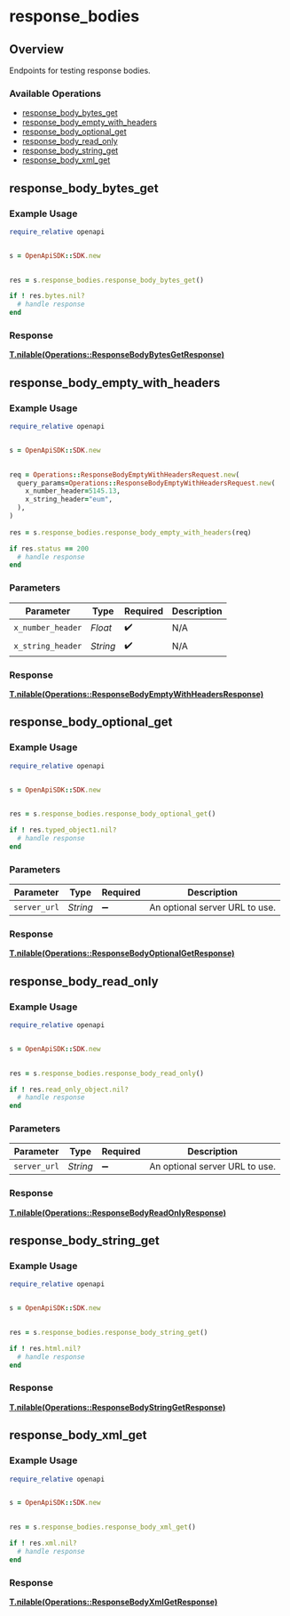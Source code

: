 # response_bodies

## Overview

Endpoints for testing response bodies.

### Available Operations

* [response_body_bytes_get](#response_body_bytes_get)
* [response_body_empty_with_headers](#response_body_empty_with_headers)
* [response_body_optional_get](#response_body_optional_get)
* [response_body_read_only](#response_body_read_only)
* [response_body_string_get](#response_body_string_get)
* [response_body_xml_get](#response_body_xml_get)

## response_body_bytes_get

### Example Usage

```ruby
require_relative openapi


s = OpenApiSDK::SDK.new

    
res = s.response_bodies.response_body_bytes_get()

if ! res.bytes.nil?
  # handle response
end

```


### Response

**[T.nilable(Operations::ResponseBodyBytesGetResponse)](../../models/operations/responsebodybytesgetresponse.md)**


## response_body_empty_with_headers

### Example Usage

```ruby
require_relative openapi


s = OpenApiSDK::SDK.new

   
req = Operations::ResponseBodyEmptyWithHeadersRequest.new(
  query_params=Operations::ResponseBodyEmptyWithHeadersRequest.new(
    x_number_header=5145.13,
    x_string_header="eum",
  ),
)
    
res = s.response_bodies.response_body_empty_with_headers(req)

if res.status == 200
  # handle response
end

```

### Parameters

| Parameter          | Type               | Required           | Description        |
| ------------------ | ------------------ | ------------------ | ------------------ |
| `x_number_header`  | *Float*            | :heavy_check_mark: | N/A                |
| `x_string_header`  | *String*           | :heavy_check_mark: | N/A                |


### Response

**[T.nilable(Operations::ResponseBodyEmptyWithHeadersResponse)](../../models/operations/responsebodyemptywithheadersresponse.md)**


## response_body_optional_get

### Example Usage

```ruby
require_relative openapi


s = OpenApiSDK::SDK.new

    
res = s.response_bodies.response_body_optional_get()

if ! res.typed_object1.nil?
  # handle response
end

```

### Parameters

| Parameter                      | Type                           | Required                       | Description                    |
| ------------------------------ | ------------------------------ | ------------------------------ | ------------------------------ |
| `server_url`                   | *String*                       | :heavy_minus_sign:             | An optional server URL to use. |


### Response

**[T.nilable(Operations::ResponseBodyOptionalGetResponse)](../../models/operations/responsebodyoptionalgetresponse.md)**


## response_body_read_only

### Example Usage

```ruby
require_relative openapi


s = OpenApiSDK::SDK.new

    
res = s.response_bodies.response_body_read_only()

if ! res.read_only_object.nil?
  # handle response
end

```

### Parameters

| Parameter                      | Type                           | Required                       | Description                    |
| ------------------------------ | ------------------------------ | ------------------------------ | ------------------------------ |
| `server_url`                   | *String*                       | :heavy_minus_sign:             | An optional server URL to use. |


### Response

**[T.nilable(Operations::ResponseBodyReadOnlyResponse)](../../models/operations/responsebodyreadonlyresponse.md)**


## response_body_string_get

### Example Usage

```ruby
require_relative openapi


s = OpenApiSDK::SDK.new

    
res = s.response_bodies.response_body_string_get()

if ! res.html.nil?
  # handle response
end

```


### Response

**[T.nilable(Operations::ResponseBodyStringGetResponse)](../../models/operations/responsebodystringgetresponse.md)**


## response_body_xml_get

### Example Usage

```ruby
require_relative openapi


s = OpenApiSDK::SDK.new

    
res = s.response_bodies.response_body_xml_get()

if ! res.xml.nil?
  # handle response
end

```


### Response

**[T.nilable(Operations::ResponseBodyXmlGetResponse)](../../models/operations/responsebodyxmlgetresponse.md)**

